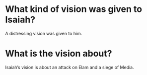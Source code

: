 # What kind of vision was given to Isaiah?

A distressing vision was given to him.

# What is the vision about?

Isaiah’s vision is about an attack on Elam and a siege of Media.
